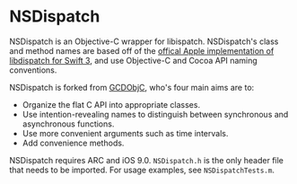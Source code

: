 # NSDispatch
NSDispatch is an Objective-C wrapper for libispatch. NSDispatch's class and method names are based off of the [offical Apple implementation of libdispatch for Swift 3](https://github.com/apple/swift-evolution/blob/master/proposals/0088-libdispatch-for-swift3.md), and use Objective-C and Cocoa API naming conventions.

NSDispatch is forked from [GCDObjC](https://github.com/mjmsmith/gcdobjc), who's four main aims are to:

* Organize the flat C API into appropriate classes.
* Use intention-revealing names to distinguish between synchronous and asynchronous functions. 
* Use more convenient arguments such as time intervals.
* Add convenience methods.

NSDispatch requires ARC and iOS 9.0. `NSDispatch.h` is the only header file that needs to be imported. For usage examples, see `NSDispatchTests.m`.
